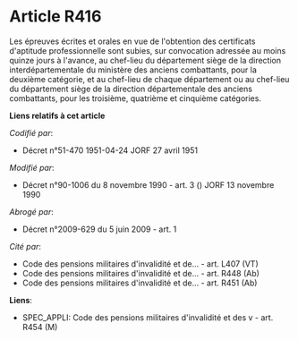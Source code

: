 # Article R416

Les épreuves écrites et orales en vue de l'obtention des certificats d'aptitude professionnelle sont subies, sur convocation
adressée au moins quinze jours à l'avance, au chef-lieu du département siège de la direction interdépartementale du ministère
des anciens combattants, pour la deuxième catégorie, et au chef-lieu de chaque département ou au chef-lieu du département
siège de la direction départementale des anciens combattants, pour les troisième, quatrième et cinquième catégories.

**Liens relatifs à cet article**

_Codifié par_:

  - Décret n°51-470 1951-04-24 JORF 27 avril 1951

_Modifié par_:

  - Décret n°90-1006 du 8 novembre 1990 - art. 3 () JORF 13 novembre 1990

_Abrogé par_:

  - Décret n°2009-629 du 5 juin 2009 - art. 1

_Cité par_:

  - Code des pensions militaires d'invalidité et de... - art. L407 (VT)
  - Code des pensions militaires d'invalidité et de... - art. R448 (Ab)
  - Code des pensions militaires d'invalidité et de... - art. R451 (Ab)

**Liens**:

  - SPEC_APPLI: Code des pensions militaires d'invalidité et des v - art. R454 (M)
